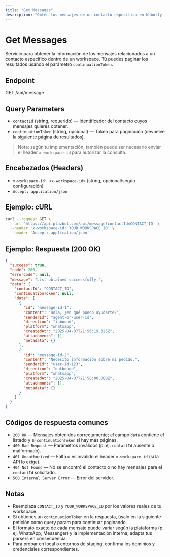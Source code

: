 ```yaml
---
title: "Get Messages"
description: "Obtén los mensajes de un contacto específico en Wabotfy. Soporta paginación mediante continuationToken."
---
```


# Get Messages

Servicio para obtener la información de los mensajes relacionados a un contacto específico dentro de un workspace. Tú puedes paginar los resultados usando el parámetro `continuationToken`.

## Endpoint

GET /api/message

## Query Parameters

- `contactId` (string, requerido) — Identificador del contacto cuyos mensajes quieres obtener.
- `continuationToken` (string, opcional) — Token para paginación (devuelve la siguiente página de resultados).

> Nota: según tu implementación, también puede ser necesario enviar el header `x-workspace-id` para autorizar la consulta.

## Encabezados (Headers)

- `x-workspace-id: <x-workspace-id>` (string, opcional/según configuración)
- `Accept: application/json`

## Ejemplo: cURL

```sh
curl --request GET \
  --url 'https://api.plazbot.com/api/message?contactId=CONTACT_ID' \
  --header 'x-workspace-id: YOUR_WORKSPACE_ID' \
  --header 'Accept: application/json'
```

## Ejemplo: Respuesta (200 OK)

```json
{
  "success": true,
  "code": 200,
  "errorCode": null,
  "message": "List obtained successfully.",
  "data": {
    "contactId": "CONTACT_ID",
    "continuationToken": null,
    "data": [
      {
        "id": "message-id-1",
        "content": "Hola, ¿en qué puedo ayudarte?",
        "senderId": "agent-or-user-id",
        "direction": "inbound",
        "platform": "whatsapp",
        "createdAt": "2025-04-07T21:56:19.325Z",
        "attachments": [],
        "metadata": {}
      },
      {
        "id": "message-id-2",
        "content": "Necesito información sobre mi pedido.",
        "senderId": "user-id-123",
        "direction": "outbound",
        "platform": "whatsapp",
        "createdAt": "2025-04-07T21:58:00.000Z",
        "attachments": [],
        "metadata": {}
      }
    ]
  }
}
```

## Códigos de respuesta comunes

- `200 OK` — Mensajes obtenidos correctamente; el campo `data` contiene el listado y el `continuationToken` si hay más páginas.
- `400 Bad Request` — Parámetros inválidos (p. ej. `contactId` ausente o malformado).
- `401 Unauthorized` — Falta o es inválido el header `x-workspace-id` (si la API lo exige).
- `404 Not Found` — No se encontró el contacto o no hay mensajes para el `contactId` solicitado.
- `500 Internal Server Error` — Error del servidor.

## Notas

- Reemplaza `CONTACT_ID` y `YOUR_WORKSPACE_ID` por los valores reales de tu workspace.
- Si obtienes un `continuationToken` en la respuesta, úsalo en la siguiente petición como query param para continuar paginando.
- El formato exacto de cada mensaje puede variar según la plataforma (p. ej. WhatsApp, Messenger) y la implementación interna; adapta tus parsers en consecuencia.
- Para probar en local o entornos de staging, confirma los dominios y credenciales correspondientes.
